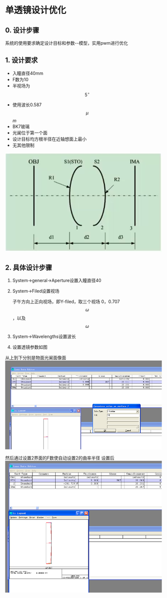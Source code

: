 # 单透镜设计优化

## 0. 设计步骤

系统的使用要求确定设计目标和参数--模型，实用pwm进行优化

## 1. 设计要求

* 入瞳直径40mm
* F数为10
* 半视场为$$5^\circ$$
- 使用波长0.587$$\mu$$_m_ 
- BK7玻璃
- 光阑位于第一个面
- 设计目标均方根半径在近轴想面上最小
- 无其他限制

![](/assets/3-0.png)

## 2. 具体设计步骤
1. System->general->Aperture设置入瞳直径40
1. System->Filed设置视场

   子午方向上正向视场，即Y-filed，取三个视场
   0，0.707$$\omega$$，以及$$\omega$$
1. System->Wavelengths设置波长
1. 设置透镜参数如图


从上到下分别是物面光阑面像面
![](/assets/3-4.png)

然后通过设置2界面的F数使自动设置2的曲率半径
设置后
![](/assets/JTXUG_YPO9$TKAGZU1_D9$I.png)

   
   




